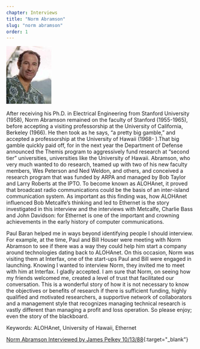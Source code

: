 ```yaml
---
chapter: Interviews
title: "Norm Abramson"
slug: "norm abramson"
order: 1
---
```


![Norm Abramson](/assets/img/norman_abramson-l.jpg)

After receiving his Ph.D. in Electrical Engineering from Stanford University (1958), Norm Abramson remained on the faculty of Stanford (1955-1965), before accepting a visiting professorship at the University of California, Berkeley (1966). He then took as he says, “a pretty big gamble,” and accepted a professorship at the University of Hawaii (1968- ).That big gamble quickly paid off, for in the next year the Department of Defense announced the Themis program to aggressively fund research at “second tier” universities, universities like the University of Hawaii. Abramson, who very much wanted to do research, teamed up with two of his new faculty members, Wes Peterson and Ned Weldon, and others, and conceived a research program that was funded by ARPA and managed by Bob Taylor and Larry Roberts at the IPTO. To become known as ALOHAnet, it proved that broadcast radio communications could be the basis of an inter-island communication system. As important as this finding was, how ALOHAnet influenced Bob Metcalfe’s thinking and led to Ethernet is the story investigated in this interview and the interviews with Metcalfe, Charlie Bass and John Davidson: for Ethernet is one of the important and crowning achievements in the early history of computer communications.

Paul Baran helped me in ways beyond identifying people I should interview. For example, at the time, Paul and Bill Houser were meeting with Norm Abramson to see if there was a way they could help him start a company around technologies dating back to ALOHAnet. On this occasion, Norm was visiting them at Interfax, one of the start-ups Paul and Bill were engaged in launching. Knowing I wanted to interview Norm, they invited me to meet with him at Interfax. I gladly accepted. I am sure that Norm, on seeing how my friends welcomed me, created a level of trust that facilitated our conversation. This is a wonderful story of how it is not necessary to know the objectives or benefits of research if there is sufficient funding, highly qualified and motivated researchers, a supportive network of collaborators and a management style that recognizes managing technical research is vastly different than managing a profit and loss operation. So please enjoy; even the story of the blackboard.

Keywords: ALOHAnet, University of Hawaii, Ethernet

[Norm Abramson Interviewed by James Pelkey 10/13/88](https://archive.computerhistory.org/resources/access/text/2013/05/102746645-05-01-acc.pdf){:target="_blank"}
